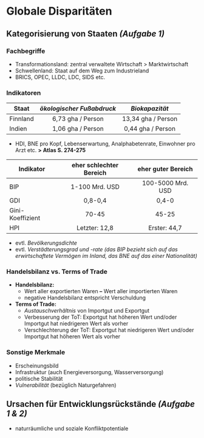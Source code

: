 # Globale Disparitäten

## Kategorisierung von Staaten *(Aufgabe 1)*

### Fachbegriffe

- Transformationsland: zentral verwaltete Wirtschaft > Marktwirtschaft
- Schwellenland: Staat auf dem Weg zum Industrieland
- BRICS, OPEC, LLDC, LDC, SIDS etc.

### Indikatoren

Staat | *ökologischer Fußabdruck* | *Biokapazität*
--- | :---: | :---:
Finnland | 6,73 gha / Person | 13,34 gha / Person
Indien | 1,06 gha / Person | 0,44 gha / Person

- HDI, BNE pro Kopf, Lebenserwartung, Analphabetenrate, Einwohner pro Arzt etc. **> Atlas S. 274-275**

Indikator | eher schlechter Bereich | eher guter Bereich
--- | :---: | :---:
BIP | 1-100 Mrd. USD | 100-5000 Mrd. USD
GDI | 0,8-0,4 | 0,4-0
Gini-Koeffizient | 70-45 | 45-25
HPI | Letzter: 12,8 | Erster: 44,7

- evtl. *Bevölkerungsdichte*
- evtl. *Verstädterungsgrad und -rate*
*(das BIP bezieht sich auf das erwirtschaftete Vermögen im Inland, das BNE auf das einer Nationalität)*

### Handelsbilanz vs. Terms of Trade

- **Handelsbilanz:**
	- Wert aller exportierten Waren **–** Wert aller importierten Waren
	- negative Handelsbilanz entspricht Verschuldung
- **Terms of Trade:**
	- *Austauschverhältnis* von Importgut und Exportgut
	- Verbesserung der ToT: Exportgut hat höheren Wert und/oder Importgut hat niedrigeren Wert als vorher
	- Verschlechterung der ToT: Exportgut hat niedrigeren Wert und/oder Importgut hat höheren Wert als vorher

### Sonstige Merkmale

- Erscheinungsbild
- Infrastruktur (auch Energieversorgung, Wasserversorgung)
- politische Stabilität
- *Vulnerabilität* (bezüglich Naturgefahren)

## Ursachen für Entwicklungsrückstände *(Aufgabe 1 & 2)*


- naturräumliche und soziale Konfliktpotentiale
<!--stackedit_data:
eyJoaXN0b3J5IjpbMTA5ODM5MTAyMiwxNDY3NTQ5ODgxLC0yMD
E3NzUzMTI5LDY5NjQ0ODAwOCwyNTk0MjI1MjEsLTIzOTI0NzI1
NSwtMjA2MDkxMDIxMCw0MTQyMjY0MjEsMTkxNDAxNzcxMSwtND
E4NTQ3MTI4LDE2NTI3MzE4NTZdfQ==
-->